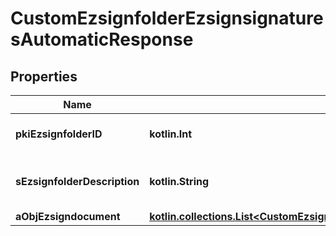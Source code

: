 
# CustomEzsignfolderEzsignsignaturesAutomaticResponse

## Properties
| Name | Type | Description | Notes |
| ------------ | ------------- | ------------- | ------------- |
| **pkiEzsignfolderID** | **kotlin.Int** | The unique ID of the Ezsignfolder |  |
| **sEzsignfolderDescription** | **kotlin.String** | The description of the Ezsignfolder |  |
| **aObjEzsigndocument** | [**kotlin.collections.List&lt;CustomEzsigndocumentEzsignsignaturesAutomaticResponse&gt;**](CustomEzsigndocumentEzsignsignaturesAutomaticResponse.md) |  |  |




